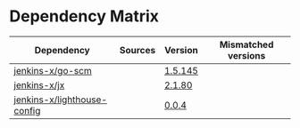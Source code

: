 # Dependency Matrix

Dependency | Sources | Version | Mismatched versions
---------- | ------- | ------- | -------------------
[jenkins-x/go-scm](https://github.com/jenkins-x/go-scm) |  | [1.5.145]() | 
[jenkins-x/jx](https://github.com/jenkins-x/jx) |  | [2.1.80](https://github.com/jenkins-x/jx/releases/tag/v2.1.80) | 
[jenkins-x/lighthouse-config](https://github.com/jenkins-x/lighthouse-config) |  | [0.0.4]() | 
